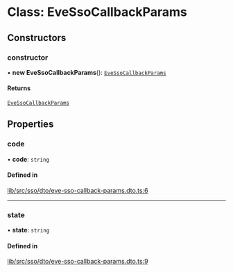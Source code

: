 # Class: EveSsoCallbackParams

## Constructors

### constructor

• **new EveSsoCallbackParams**(): [`EveSsoCallbackParams`](EveSsoCallbackParams.md)

#### Returns

[`EveSsoCallbackParams`](EveSsoCallbackParams.md)

## Properties

### code

• **code**: `string`

#### Defined in

[lib/src/sso/dto/eve-sso-callback-params.dto.ts:6](https://github.com/joonashak/nestjs-eve-auth/blob/2fa8073/lib/src/sso/dto/eve-sso-callback-params.dto.ts#L6)

---

### state

• **state**: `string`

#### Defined in

[lib/src/sso/dto/eve-sso-callback-params.dto.ts:9](https://github.com/joonashak/nestjs-eve-auth/blob/2fa8073/lib/src/sso/dto/eve-sso-callback-params.dto.ts#L9)
